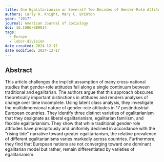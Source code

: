 ```yaml
---
title: One Egalitarianism or Several? Two Decades of Gender-Role Attitude Change in Europe
authors: Carly R. Knight, Mary C. Brinton
year: "2017"
journal: American Journal of Sociology
doi: 10.1086/689814
tags:
  - Europe
  - labor-division
date created: 2024-12-17
date modified: 2024-12-17
---
```


## Abstract

This article challenges the implicit assumption of many cross-national studies that gender-role attitudes fall along a single continuum between traditional and egalitarian. The authors argue that this approach obscures theoretically important distinctions in attitudes and renders analyses of change over time incomplete. Using latent class analysis, they investigate the multidimensional nature of gender-role attitudes in 17 postindustrial European countries. They identify three distinct varieties of egalitarianism that they designate as liberal egalitarianism, egalitarian familism, and flexible egalitarianism. They show that while traditional gender-role attitudes have precipitously and uniformly declined in accordance with the "rising tide" narrative toward greater egalitarianism, the relative prevalence of different egalitarianisms varies markedly across countries. Furthermore, they find that European nations are not converging toward one dominant egalitarian model but rather, remain differentiated by varieties of egalitarianism.
